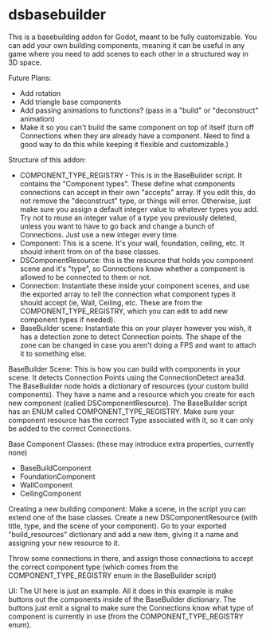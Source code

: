 # dsbasebuilder

This is a basebuilding addon for Godot, meant to be fully customizable.
You can add your own building components, meaning it can be useful in any game where you need to add scenes to each other in a structured way in 3D space.

Future Plans:

- Add rotation
- Add triangle base components
- Add passing animations to functions? (pass in a "build" or "deconstruct" animation)
- Make it so you can't build the same component on top of itself (turn off Connections when they are already have a component. Need to find a good way to do this while keeping it flexible and customizable.)

Structure of this addon:

- COMPONENT_TYPE_REGISTRY - This is in the BaseBuilder script. It contains the "Component types". These define what components connections can accept in their own "accepts" array. If you edit this, do not remove the "deconstruct" type, or things will error. Otherwise, just make sure you assign a default integer value to whatever types you add. Try not to reuse an integer value of a type you previously deleted, unless you want to have to go back and change a bunch of Connections. Just use a new integer every time.
- Component: This is a scene. It's your wall, foundation, ceiling, etc. It should inherit from on of the base classes.
- DSComponentResource: this is the resource that holds you component scene and it's "type", so Connections know whether a component is allowed to be connected to them or not.
- Connection: Instantiate these inside your component scenes, and use the exported array to tell the connection what component types it should accept (ie, Wall, Ceiling, etc. These are from the COMPONENT_TYPE_REGISTRY, which you can edit to add new component types if needed).
- BaseBuilder scene: Instantiate this on your player however you wish, it has a detection zone to detect Connection points. The shape of the zone can be changed in case you aren't doing a FPS and want to attach it to something else.

BaseBuilder Scene:
This is how you can build with components in your scene. It detects Connection Points using the ConnectionDetect area3d.
The BaseBuilder node holds a dictionary of resources (your custom build components). They have a name and a resource which you create for each new component (called DSComponentResource).
The BaseBuilder script has an ENUM called COMPONENT_TYPE_REGISTRY. Make sure your component resource has the correct Type associated with it, so it can only be added to the correct Connections.

Base Component Classes: (these may introduce extra properties, currently none)

- BaseBuildComponent
- FoundationComponent
- WallComponent
- CeilingComponent

Creating a new building component:
Make a scene, in the script you can extend one of the base classes.
Create a new DSComponentResource (with title, type, and the scene of your component). 
Go to your exported "build_resources" dictionary and add a new item, giving it a name and assigning your new resource to it.

Throw some connections in there, and assign those connections to
accept the correct component type (which comes from the COMPONENT_TYPE_REGISTRY enum in the BaseBuilder script)

UI:
The UI here is just an example. All it does in this example
is make buttons out the components inside of the BaseBuilder dictionary.
The buttons just emit a signal to make sure the Connections know what type of 
component is currently in use (from the COMPONENT_TYPE_REGISTRY enum).
